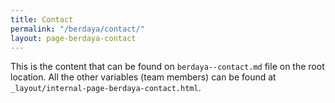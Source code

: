 ```yaml
---
title: Contact
permalink: "/berdaya/contact/"
layout: page-berdaya-contact
---
```


This is the content that can be found on `berdaya--contact.md` file on the root location. All the other variables (team members) can be found at `_layout/internal-page-berdaya-contact.html`.
